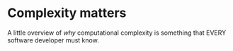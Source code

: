 # Complexity matters

A little overview of _why_ computational complexity is something that EVERY software developer must know.
